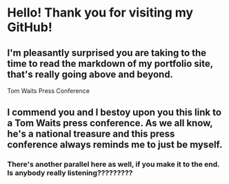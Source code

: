 <h1>Hello! Thank you for visiting my GitHub!</h1>


<h2>I'm pleasantly surprised you are taking to the time to read the markdown of my portfolio site, that's really going above and beyond.</h2>
<Link href={"https://youtu.be/Psk3rmjonQA"} passHref><a>Tom Waits Press Conference</a></Link>

<h2>I commend you and I bestoy upon you this link to a Tom Waits press conference. As we all know, he's a national treasure and this press conference always reminds me to just be myself.</h2>
<h3>There's another parallel here as well, if you make it to the end. Is anybody really listening?????????</h3>
